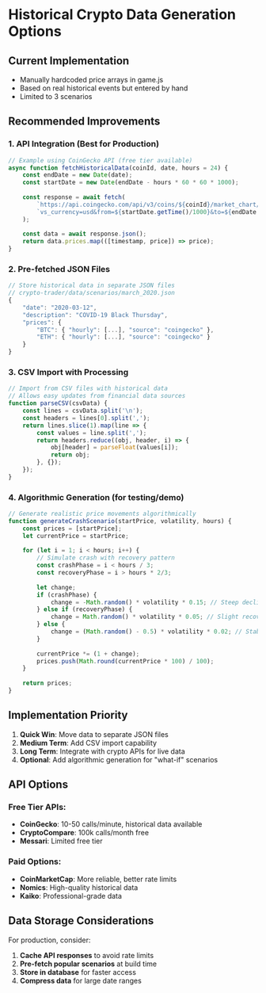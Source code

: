 # Historical Crypto Data Generation Options

## Current Implementation
- Manually hardcoded price arrays in game.js
- Based on real historical events but entered by hand
- Limited to 3 scenarios

## Recommended Improvements

### 1. API Integration (Best for Production)
```javascript
// Example using CoinGecko API (free tier available)
async function fetchHistoricalData(coinId, date, hours = 24) {
    const endDate = new Date(date);
    const startDate = new Date(endDate - hours * 60 * 60 * 1000);
    
    const response = await fetch(
        `https://api.coingecko.com/api/v3/coins/${coinId}/market_chart/range?` +
        `vs_currency=usd&from=${startDate.getTime()/1000}&to=${endDate.getTime()/1000}`
    );
    
    const data = await response.json();
    return data.prices.map(([timestamp, price]) => price);
}
```

### 2. Pre-fetched JSON Files
```javascript
// Store historical data in separate JSON files
// crypto-trader/data/scenarios/march_2020.json
{
    "date": "2020-03-12",
    "description": "COVID-19 Black Thursday",
    "prices": {
        "BTC": { "hourly": [...], "source": "coingecko" },
        "ETH": { "hourly": [...], "source": "coingecko" }
    }
}
```

### 3. CSV Import with Processing
```javascript
// Import from CSV files with historical data
// Allows easy updates from financial data sources
function parseCSV(csvData) {
    const lines = csvData.split('\n');
    const headers = lines[0].split(',');
    return lines.slice(1).map(line => {
        const values = line.split(',');
        return headers.reduce((obj, header, i) => {
            obj[header] = parseFloat(values[i]);
            return obj;
        }, {});
    });
}
```

### 4. Algorithmic Generation (for testing/demo)
```javascript
// Generate realistic price movements algorithmically
function generateCrashScenario(startPrice, volatility, hours) {
    const prices = [startPrice];
    let currentPrice = startPrice;
    
    for (let i = 1; i < hours; i++) {
        // Simulate crash with recovery pattern
        const crashPhase = i < hours / 3;
        const recoveryPhase = i > hours * 2/3;
        
        let change;
        if (crashPhase) {
            change = -Math.random() * volatility * 0.15; // Steep decline
        } else if (recoveryPhase) {
            change = Math.random() * volatility * 0.05; // Slight recovery
        } else {
            change = (Math.random() - 0.5) * volatility * 0.02; // Stabilization
        }
        
        currentPrice *= (1 + change);
        prices.push(Math.round(currentPrice * 100) / 100);
    }
    
    return prices;
}
```

## Implementation Priority

1. **Quick Win**: Move data to separate JSON files
2. **Medium Term**: Add CSV import capability
3. **Long Term**: Integrate with crypto APIs for live data
4. **Optional**: Add algorithmic generation for "what-if" scenarios

## API Options

### Free Tier APIs:
- **CoinGecko**: 10-50 calls/minute, historical data available
- **CryptoCompare**: 100k calls/month free
- **Messari**: Limited free tier

### Paid Options:
- **CoinMarketCap**: More reliable, better rate limits
- **Nomics**: High-quality historical data
- **Kaiko**: Professional-grade data

## Data Storage Considerations

For production, consider:
1. **Cache API responses** to avoid rate limits
2. **Pre-fetch popular scenarios** at build time
3. **Store in database** for faster access
4. **Compress data** for large date ranges 